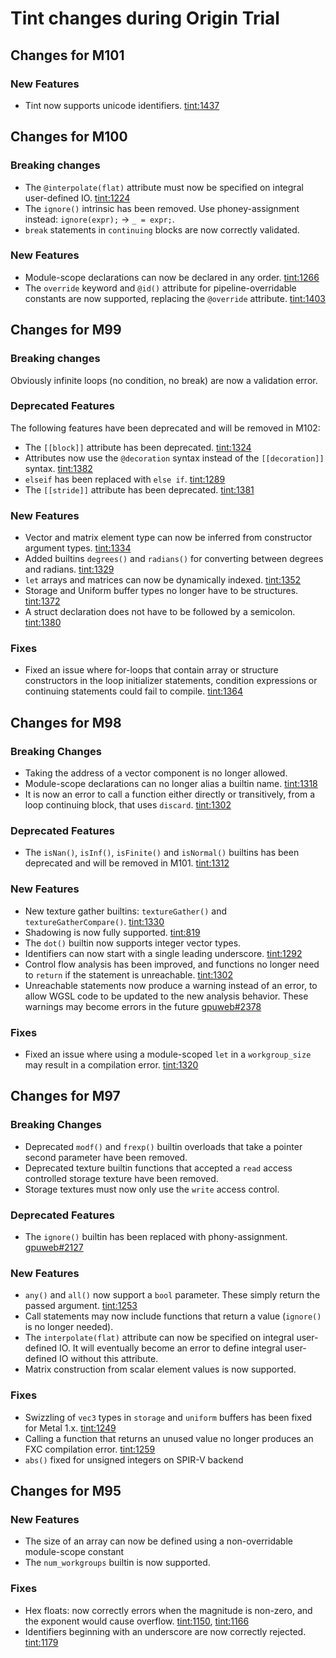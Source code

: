 # Tint changes during Origin Trial

## Changes for M101

### New Features

* Tint now supports unicode identifiers. [tint:1437](crbug.com/tint/1437)

## Changes for M100

### Breaking changes

* The `@interpolate(flat)` attribute must now be specified on integral user-defined IO. [tint:1224](crbug.com/tint/1224)
* The `ignore()` intrinsic has been removed. Use phoney-assignment instead: `ignore(expr);` -> `_ = expr;`.
* `break` statements in `continuing` blocks are now correctly validated.

### New Features

* Module-scope declarations can now be declared in any order. [tint:1266](crbug.com/tint/1266)
* The `override` keyword and `@id()` attribute for pipeline-overridable constants are now supported, replacing the `@override` attribute. [tint:1403](crbug.com/tint/1403)

## Changes for M99

### Breaking changes

Obviously infinite loops (no condition, no break) are now a validation error.

### Deprecated Features

The following features have been deprecated and will be removed in M102:

* The `[[block]]` attribute has been deprecated. [tint:1324](https://crbug.com/tint/1324)
* Attributes now use the `@decoration` syntax instead of the `[[decoration]]` syntax. [tint:1382](https://crbug.com/tint/1382)
* `elseif` has been replaced with `else if`. [tint:1289](https://crbug.com/tint/1289)
* The `[[stride]]` attribute has been deprecated. [tint:1381](https://crbug.com/tint/1381)

### New Features

* Vector and matrix element type can now be inferred from constructor argument types. [tint:1334](https://crbug.com/tint/1334)
* Added builtins `degrees()` and `radians()` for converting between degrees and radians. [tint:1329](https://crbug.com/tint/1329)
* `let` arrays and matrices can now be dynamically indexed. [tint:1352](https://crbug.com/tint/1352)
* Storage and Uniform buffer types no longer have to be structures. [tint:1372](crbug.com/tint/1372)
* A struct declaration does not have to be followed by a semicolon. [tint:1380](crbug.com/tint/1380)

### Fixes

* Fixed an issue where for-loops that contain array or structure constructors in the loop initializer statements, condition expressions or continuing statements could fail to compile. [tint:1364](https://crbug.com/tint/1364)

## Changes for M98

### Breaking Changes

* Taking the address of a vector component is no longer allowed.
* Module-scope declarations can no longer alias a builtin name. [tint:1318](https://crbug.com/tint/1318)
* It is now an error to call a function either directly or transitively, from a loop continuing block, that uses `discard`. [tint:1302](https://crbug.com/tint/1302)

### Deprecated Features

* The `isNan()`, `isInf()`, `isFinite()` and `isNormal()` builtins has been deprecated and will be removed in M101. [tint:1312](https://crbug.com/tint/1312)

### New Features

* New texture gather builtins: `textureGather()` and `textureGatherCompare()`. [tint:1330](https://crbug.com/tint/1330)
* Shadowing is now fully supported. [tint:819](https://crbug.com/tint/819)
* The `dot()` builtin now supports integer vector types.
* Identifiers can now start with a single leading underscore.  [tint:1292](https://crbug.com/tint/1292)
* Control flow analysis has been improved, and functions no longer need to `return` if the statement is unreachable. [tint:1302](https://crbug.com/tint/1302)
* Unreachable statements now produce a warning instead of an error, to allow WGSL code to be updated to the new analysis behavior. These warnings may become errors in the future [gpuweb#2378](https://github.com/gpuweb/gpuweb/issues/2378)

### Fixes

* Fixed an issue where using a module-scoped `let` in a `workgroup_size` may result in a compilation error. [tint:1320](https://crbug.com/tint/1320)

## Changes for M97

### Breaking Changes

* Deprecated `modf()` and `frexp()` builtin overloads that take a pointer second parameter have been removed.
* Deprecated texture builtin functions that accepted a `read` access controlled storage texture have been removed.
* Storage textures must now only use the `write` access control.

### Deprecated Features

* The `ignore()` builtin has been replaced with phony-assignment. [gpuweb#2127](https://github.com/gpuweb/gpuweb/pull/2127)

### New Features

* `any()` and `all()` now support a `bool` parameter. These simply return the passed argument. [tint:1253](https://crbug.com/tint/1253)
* Call statements may now include functions that return a value (`ignore()` is no longer needed).
* The `interpolate(flat)` attribute can now be specified on integral user-defined IO. It will eventually become an error to define integral user-defined IO without this attribute.
* Matrix construction from scalar element values is now supported.

### Fixes

* Swizzling of `vec3` types in `storage` and `uniform` buffers has been fixed for Metal 1.x. [tint:1249](https://crbug.com/tint/1249)
* Calling a function that returns an unused value no longer produces an FXC compilation error. [tint:1259](https://crbug.com/tint/1259)
* `abs()` fixed for unsigned integers on SPIR-V backend

## Changes for M95

### New Features

* The size of an array can now be defined using a non-overridable module-scope constant
* The `num_workgroups` builtin is now supported.

### Fixes

* Hex floats: now correctly errors when the magnitude is non-zero, and the exponent would cause overflow. [tint:1150](https://crbug.com/tint/1150), [tint:1166](https://crbug.com/tint/1166)
* Identifiers beginning with an underscore are now correctly rejected.  [tint:1179](https://crbug.com/tint/1179)
